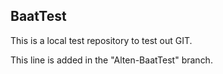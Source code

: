 BaatTest
--------

This is a local test repository to test out GIT.

This line is added in the "Alten-BaatTest" branch.
